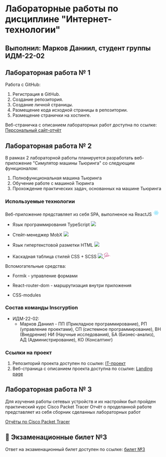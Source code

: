 # Лабораторные работы по дисциплине "Интернет-технологии"

## Выполнил: Марков Даниил, студент группы ИДМ-22-02

## Лабораторная работа № 1

Работа с GitHub:

1. Регистрация в GitHub.
2. Создание репозитория.
3. Создание личной страницы.
4. Размещение кода исходной страницы в репозитории.
5. Размещение странички на хостинге.

Веб-страничка с описанием лабораторных работ доступна по ссылке: [Персональный сайт-отчёт](https://danyamarkov.github.io/Stankin_InternetTechologies/)

## Лабораторная работа № 2

В рамках 2 лабораторной работы планируется разработать веб-приложение "Симулятор машины Тьюринга" со следующим функционалом:

1. Полнофункциональная машина Тьюринга
2. Обучение работе с машиной Тюринга
3. Прохождение практических задач, основанных на машине Тьюринга

### Используемые технологии

Веб-приложение представляет из себя SPA, выполненое на ReactJS <a href='https://reactjs.org/' target='_blank' alt='React'>
<img src="https://raw.githubusercontent.com/github/explore/80688e429a7d4ef2fca1e82350fe8e3517d3494d/topics/react/react.png" height="20">
</a>

-   Язык программирования TypeScript
    <a href='https://www.typescriptlang.org/' target='_blank' alt='TypeScript'>
    <img src="https://iconape.com/wp-content/png_logo_vector/typescript.png" height="20">
    </a>

-   Стейт-менеджер MobX
    <a href='https://mobx.js.org/' target='_blank' alt='TypeScript'>
    <img src="https://miro.medium.com/max/400/1*nvHO6KuxX5B6FVXZ_hqTZw.png" height="20">
    </a>

-   Язык гипертекстовой разметки HTML
    <a href='http://htmlbook.ru/html' target='_blank' alt='Sass'>
    <img src="https://upload.wikimedia.org/wikipedia/commons/thumb/6/61/HTML5_logo_and_wordmark.svg/1200px-HTML5_logo_and_wordmark.svg.png" height="20">
    </a>

-   Каскадная таблица стилей CSS + SCSS
    <a href='https://developer.mozilla.org/ru/docs/Learn/Getting_started_with_the_web/CSS_basics' target='_blank' alt='Sass'>
    <img src="https://cdn-icons-png.flaticon.com/512/919/919826.png" height="20">
    </a>
    <a href='https://sass-lang.com/' target='_blank' alt='Sass'>
    <img src="https://raw.githubusercontent.com/github/explore/80688e429a7d4ef2fca1e82350fe8e3517d3494d/topics/sass/sass.png" height="20">
    </a>

Вспомогательные средства:

-   Formik - управление формами

-   React-router-dom - маршрутизация внутри приложения

-   CSS-modules

### Состав команды Inscryption

-   ИДМ-22-02:
    -   Марков Даниил - ПП (Прикладное программирование), РП (управление проектами), СП (системное программирование), ВН (Внедрение)
        НИ (Научные исследования), БА (Бизнес-анализ), АД (Администрирование), КО (Консалтинг)

### Ссылки на проект

1. Репозиторий проекта доступен по ссылке: [IT-проект](https://github.com/DanyaMarkov/turing-machine-simulator)
2. Веб-страница с описанием проекта доступна по ссылке: [Landing page](https://danyamarkov.github.io/machine-turing-simulator/)

## Лабораторная работа № 3

Для изучения работы сетевых устройств и их настройки был пройден практический курс Cisco Packet Tracer
Отчёт о проделанной работе представляет из себя сборник сделанных лабораторных работ

[Отчёты по Cisco Packet Tracer](https://drive.google.com/drive/folders/1vXWb_5c29HbrwJWEsQoZt3aMg8eC1MVg?usp=sharing)

## 🎫 Экзаменационные билет №3

Ответ на экзаменационный билет доступен по ссылке:
[билет №3](https://github.com/stankin/inet-2022/wiki/exam3)
